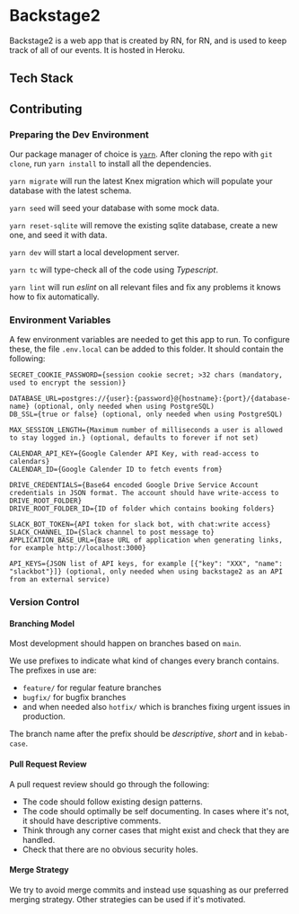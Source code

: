 # Backstage2

Backstage2 is a web app that is created by RN, for RN, and is used to keep track of all of our events. It is hosted in Heroku.

## Tech Stack

## Contributing

### Preparing the Dev Environment

Our package manager of choice is [`yarn`](https://yarnpkg.com/). After cloning the repo with `git clone`, run `yarn install` to install all the dependencies.

`yarn migrate` will run the latest Knex migration which will populate your database with the latest schema.

`yarn seed` will seed your database with some mock data.

`yarn reset-sqlite` will remove the existing sqlite database, create a new one, and seed it with data.

`yarn dev` will start a local development server.

`yarn tc` will type-check all of the code using _Typescript_.

`yarn lint` will run _eslint_ on all relevant files and fix any problems it knows how to fix automatically.

### Environment Variables

A few environment variables are needed to get this app to run. To configure these, the file `.env.local` can be added to this folder. It should contain the following:

```
SECRET_COOKIE_PASSWORD={session cookie secret; >32 chars (mandatory, used to encrypt the session)}

DATABASE_URL=postgres://{user}:{password}@{hostname}:{port}/{database-name} (optional, only needed when using PostgreSQL)
DB_SSL={true or false} (optional, only needed when using PostgreSQL)

MAX_SESSION_LENGTH={Maximum number of milliseconds a user is allowed to stay logged in.} (optional, defaults to forever if not set)

CALENDAR_API_KEY={Google Calender API Key, with read-access to calendars}
CALENDAR_ID={Google Calender ID to fetch events from}

DRIVE_CREDENTIALS={Base64 encoded Google Drive Service Account credentials in JSON format. The account should have write-access to DRIVE_ROOT_FOLDER}
DRIVE_ROOT_FOLDER_ID={ID of folder which contains booking folders}

SLACK_BOT_TOKEN={API token for slack bot, with chat:write access}
SLACK_CHANNEL_ID={Slack channel to post message to}
APPLICATION_BASE_URL={Base URL of application when generating links, for example http://localhost:3000}

API_KEYS={JSON list of API keys, for example [{"key": "XXX", "name": "slackbot"}]} (optional, only needed when using backstage2 as an API from an external service)
```

### Version Control

#### Branching Model

Most development should happen on branches based on `main`.

We use prefixes to indicate what kind of changes every branch contains. The prefixes in use are:

-   `feature/` for regular feature branches
-   `bugfix/` for bugfix branches
-   and when needed also `hotfix/` which is branches fixing urgent issues in production.

The branch name after the prefix should be _descriptive_, _short_ and in `kebab-case`.

#### Pull Request Review

A pull request review should go through the following:

-   The code should follow existing design patterns.
-   The code should optimally be self documenting. In cases where it's not, it should have descriptive comments.
-   Think through any corner cases that might exist and check that they are handled.
-   Check that there are no obvious security holes.

#### Merge Strategy

We try to avoid merge commits and instead use squashing as our preferred merging strategy. Other strategies can be used if it's motivated.
